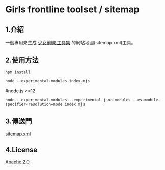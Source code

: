 # Girls frontline toolset / sitemap

## 1.介紹
一個專用來生成 [少女前線 工具集](https://www.ntw-20.com) 的網站地圖(sitemap.xml)工具。

## 2.使用方法
```
npm install
```

```
node --experimental-modules index.mjs
```

#node.js >=12
```
node --experimental-modules --experimental-json-modules --es-module-specifier-resolution=node index.mjs
```

## 3.傳送門
[sitemap.xml](https://www.ntw-20.com/sitemap.xml)

## 4.License
[Apache 2.0](https://github.com/girls-frontline-toolset/sitemap/blob/master/LICENSE)

